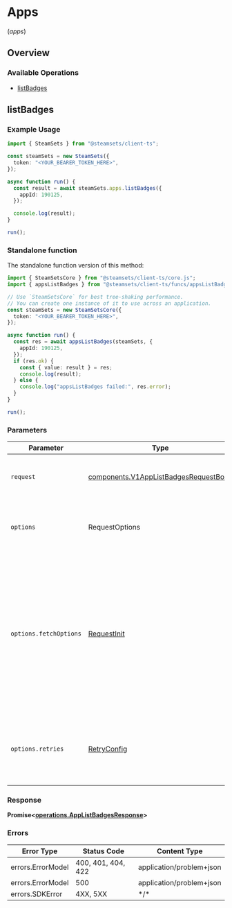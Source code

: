 # Apps
(*apps*)

## Overview

### Available Operations

* [listBadges](#listbadges)

## listBadges

### Example Usage

<!-- UsageSnippet language="typescript" operationID="app.listBadges" method="post" path="/v1/app.listBadges" -->
```typescript
import { SteamSets } from "@steamsets/client-ts";

const steamSets = new SteamSets({
  token: "<YOUR_BEARER_TOKEN_HERE>",
});

async function run() {
  const result = await steamSets.apps.listBadges({
    appId: 190125,
  });

  console.log(result);
}

run();
```

### Standalone function

The standalone function version of this method:

```typescript
import { SteamSetsCore } from "@steamsets/client-ts/core.js";
import { appsListBadges } from "@steamsets/client-ts/funcs/appsListBadges.js";

// Use `SteamSetsCore` for best tree-shaking performance.
// You can create one instance of it to use across an application.
const steamSets = new SteamSetsCore({
  token: "<YOUR_BEARER_TOKEN_HERE>",
});

async function run() {
  const res = await appsListBadges(steamSets, {
    appId: 190125,
  });
  if (res.ok) {
    const { value: result } = res;
    console.log(result);
  } else {
    console.log("appsListBadges failed:", res.error);
  }
}

run();
```

### Parameters

| Parameter                                                                                                                                                                      | Type                                                                                                                                                                           | Required                                                                                                                                                                       | Description                                                                                                                                                                    |
| ------------------------------------------------------------------------------------------------------------------------------------------------------------------------------ | ------------------------------------------------------------------------------------------------------------------------------------------------------------------------------ | ------------------------------------------------------------------------------------------------------------------------------------------------------------------------------ | ------------------------------------------------------------------------------------------------------------------------------------------------------------------------------ |
| `request`                                                                                                                                                                      | [components.V1AppListBadgesRequestBody](../../models/components/v1applistbadgesrequestbody.md)                                                                                 | :heavy_check_mark:                                                                                                                                                             | The request object to use for the request.                                                                                                                                     |
| `options`                                                                                                                                                                      | RequestOptions                                                                                                                                                                 | :heavy_minus_sign:                                                                                                                                                             | Used to set various options for making HTTP requests.                                                                                                                          |
| `options.fetchOptions`                                                                                                                                                         | [RequestInit](https://developer.mozilla.org/en-US/docs/Web/API/Request/Request#options)                                                                                        | :heavy_minus_sign:                                                                                                                                                             | Options that are passed to the underlying HTTP request. This can be used to inject extra headers for examples. All `Request` options, except `method` and `body`, are allowed. |
| `options.retries`                                                                                                                                                              | [RetryConfig](../../lib/utils/retryconfig.md)                                                                                                                                  | :heavy_minus_sign:                                                                                                                                                             | Enables retrying HTTP requests under certain failure conditions.                                                                                                               |

### Response

**Promise\<[operations.AppListBadgesResponse](../../models/operations/applistbadgesresponse.md)\>**

### Errors

| Error Type               | Status Code              | Content Type             |
| ------------------------ | ------------------------ | ------------------------ |
| errors.ErrorModel        | 400, 401, 404, 422       | application/problem+json |
| errors.ErrorModel        | 500                      | application/problem+json |
| errors.SDKError          | 4XX, 5XX                 | \*/\*                    |